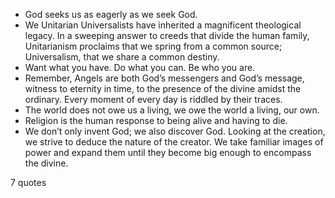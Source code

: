  - God seeks us as eagerly as we seek God.
 - We Unitarian Universalists have inherited a magnificent theological legacy. In a sweeping answer to creeds that divide the human family, Unitarianism proclaims that we spring from a common source; Universalism, that we share a common destiny.
 - Want what you have. Do what you can. Be who you are.
 - Remember, Angels are both God’s messengers and God’s message, witness to eternity in time, to the presence of the divine amidst the ordinary. Every moment of every day is riddled by their traces.
 - The world does not owe us a living, we owe the world a living, our own.
 - Religion is the human response to being alive and having to die.
 - We don’t only invent God; we also discover God. Looking at the creation, we strive to deduce the nature of the creator. We take familiar images of power and expand them until they become big enough to encompass the divine.

7 quotes